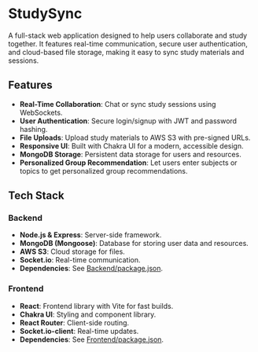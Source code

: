 # StudySync

A full-stack web application designed to help users collaborate and study together. It features real-time communication, secure user authentication, and cloud-based file storage, making it easy to sync study materials and sessions.

## Features
- **Real-Time Collaboration**: Chat or sync study sessions using WebSockets.
- **User Authentication**: Secure login/signup with JWT and password hashing.
- **File Uploads**: Upload study materials to AWS S3 with pre-signed URLs.
- **Responsive UI**: Built with Chakra UI for a modern, accessible design.
- **MongoDB Storage**: Persistent data storage for users and resources.
- **Personalized Group Recommendation**: Let users enter subjects or topics to get personalized group recommendations.

## Tech Stack
### Backend
- **Node.js & Express**: Server-side framework.
- **MongoDB (Mongoose)**: Database for storing user data and resources.
- **AWS S3**: Cloud storage for files.
- **Socket.io**: Real-time communication.
- **Dependencies**: See [Backend/package.json](Backend/package.json).

### Frontend
- **React**: Frontend library with Vite for fast builds.
- **Chakra UI**: Styling and component library.
- **React Router**: Client-side routing.
- **Socket.io-client**: Real-time updates.
- **Dependencies**: See [Frontend/package.json](Frontend/package.json).
